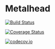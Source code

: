 # Metalhead

[![Build Status](https://travis-ci.org/MikeInnes/Metalhead.jl.svg?branch=master)](https://travis-ci.org/MikeInnes/Metalhead.jl)

[![Coverage Status](https://coveralls.io/repos/MikeInnes/Metalhead.jl/badge.svg?branch=master&service=github)](https://coveralls.io/github/MikeInnes/Metalhead.jl?branch=master)

[![codecov.io](http://codecov.io/github/MikeInnes/Metalhead.jl/coverage.svg?branch=master)](http://codecov.io/github/MikeInnes/Metalhead.jl?branch=master)
